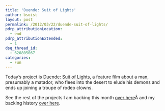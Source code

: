 ```yaml
---
title: 'Duende: Suit of Lights'
author: bsoist
layout: post
permalink: /2012/03/22/duende-suit-of-lights/
pdrp_attributionLocation:
  - end
pdrp_attributionExtended:
  - 1
dsq_thread_id:
  - 620805067
categories:
  - Fun
---
```

Today&#8217;s project is [Duende: Suit of Lights][1], a feature film about a man, presumably a matador, who flees into the desert to elude his demons and ends up joining a troupe of rodeo clowns.



See the rest of the projects I am backing this month [over here][2]Â and my backing history [over here][3].

 [1]: http://www.kickstarter.com/projects/dyingvine/duende-suit-of-lights-a-feature-film
 [2]: http://whsjr.soistmann.com/oped/2012/03/01/kickstarter-my-new-obsession-and-12in12-for-march/
 [3]: http://www.kickstarter.com/profiles/bsoist/projects/backed